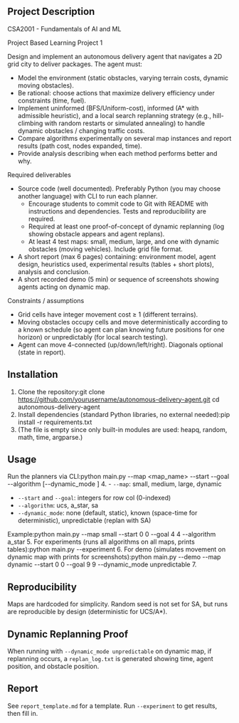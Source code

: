 ## Project Description
CSA2001 - Fundamentals of AI and ML

Project Based Learning
Project 1

Design and implement an autonomous delivery agent that navigates a 2D grid city to deliver packages. The agent must:
- Model the environment (static obstacles, varying terrain costs, dynamic moving obstacles).
- Be rational: choose actions that maximize delivery efficiency under constraints (time, fuel).
- Implement uninformed (BFS/Uniform-cost), informed (A* with admissible heuristic), and a local search replanning strategy (e.g., hill-climbing with random restarts or simulated annealing) to handle dynamic obstacles / changing traffic costs.
- Compare algorithms experimentally on several map instances and report results (path cost, nodes expanded, time).
- Provide analysis describing when each method performs better and why.

Required deliverables
- Source code (well documented). Preferably Python (you may choose another language) with CLI to run each planner.
  - Encourage students to commit code to Git with README with instructions and dependencies. Tests and reproducibility are required.
  - Required at least one proof-of-concept of dynamic replanning (log showing obstacle appears and agent replans).
  - At least 4 test maps: small, medium, large, and one with dynamic obstacles (moving vehicles). Include grid file format.
- A short report (max 6 pages) containing: environment model, agent design, heuristics used, experimental results (tables + short plots), analysis and conclusion.
- A short recorded demo (5 min) or sequence of screenshots showing agents acting on dynamic map.

Constraints / assumptions
- Grid cells have integer movement cost ≥ 1 (different terrains).
- Moving obstacles occupy cells and move deterministically according to a known schedule (so agent can plan knowing future positions for one horizon) or unpredictably (for local search testing).
- Agent can move 4-connected (up/down/left/right). Diagonals optional (state in report).

## Installation
1. Clone the repository:git clone https://github.com/yourusername/autonomous-delivery-agent.git
cd autonomous-delivery-agent
2. Install dependencies (standard Python libraries, no external needed):pip install -r requirements.txt
3. (The file is empty since only built-in modules are used: heapq, random, math, time, argparse.)

## Usage
Run the planners via CLI:python main.py --map <map_name> --start <x> <y> --goal <x> <y> --algorithm <alg> [--dynamic_mode <mode>]
4. - `--map`: small, medium, large, dynamic
- `--start` and `--goal`: integers for row col (0-indexed)
- `--algorithm`: ucs, a_star, sa
- `--dynamic_mode`: none (default, static), known (space-time for deterministic), unpredictable (replan with SA)

Example:python main.py --map small --start 0 0 --goal 4 4 --algorithm a_star
5. For experiments (runs all algorithms on all maps, prints tables):python main.py --experiment
6. For demo (simulates movement on dynamic map with prints for screenshots):python main.py --demo --map dynamic --start 0 0 --goal 9 9 --dynamic_mode unpredictable
7.
## Reproducibility
Maps are hardcoded for simplicity. Random seed is not set for SA, but runs are reproducible by design (deterministic for UCS/A*).

## Dynamic Replanning Proof
When running with `--dynamic_mode unpredictable` on dynamic map, if replanning occurs, a `replan_log.txt` is generated showing time, agent position, and obstacle position.

## Report
See `report_template.md` for a template. Run `--experiment` to get results, then fill in.

